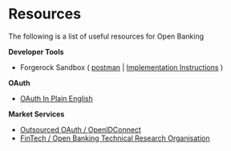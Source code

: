 # Resources

The following is a list of useful resources for Open Banking

**Developer Tools**

* Forgerock Sandbox ( [postman](https://postman.ob.forgerock.financial/#bb702c59-3a36-49c2-91a6-7bcfd0eba7c7) | [Implementation Instructions](https://docs.ob.forgerock.financial/) )

**OAuth**

* [OAuth In Plain English]( https://www.youtube.com/watch?v=996OiexHze0 "OAuth In Plain English")

**Market Services**

* [Outsourced OAuth / OpenIDConnect](https://www.authlete.com)
* [FinTech / Open Banking Technical Research Organisation](http://fintechlabs.io)